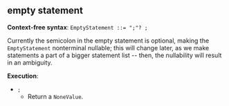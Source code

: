 ## empty statement

**Context-free syntax**: `EmptyStatement ::= ";"? ;`

Currently the semicolon in the empty statement is optional, making the
`EmptyStatement` nonterminal nullable; this will change later, as we make
statements a part of a bigger statement list -- then, the nullability will
result in an ambiguity.

**Execution**:

* `;`
    * Return a `NoneValue`.

